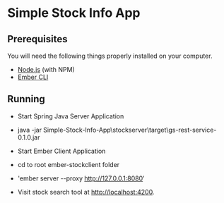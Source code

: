 # Simple Stock Info App

## Prerequisites

You will need the following things properly installed on your computer.

* [Node.js](http://nodejs.org/) (with NPM)
* [Ember CLI](http://ember-cli.com/)

## Running 

* Start Spring Java Server Application
* java -jar Simple-Stock-Info-App\stockserver\target\gs-rest-service-0.1.0.jar

* Start Ember Client Application
* cd to root ember-stockclient folder
* 'ember server --proxy http://127.0.0.1:8080'
* Visit stock search tool at [http://localhost:4200](http://localhost:4200).

